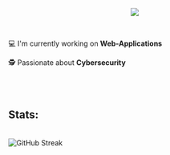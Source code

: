 <p align="center">
<img src="https://readme-typing-svg.herokuapp.com?font=Righteous&size=35&center=true&width=500&height=60&duration=3000&lines=Hey+there+:);I'm+Tim">
</p>

<br>

<div align="left">
  <p>💻 I'm currently working on <b>Web-Applications</b></p>
  <p>🕵️ Passionate about <b>Cybersecurity</b></p>
</div>


<br>
<br>

<h2>Stats:</h2>

<br>

<img src="https://streak-stats.demolab.com?user=TimmieBimmie&theme=dark&hide_border=true&border_radius=5.5&date_format=j%20M%5B%20Y%5D&mode=weekly&card_width=500&card_height=300" alt="GitHub Streak" />

